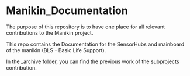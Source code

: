 # Manikin_Documentation

The purpose of this repository is to have one place for all relevant contributions to the Manikin project.


This repo contains the Documentation for the SensorHubs and mainboard of the manikin (BLS - Basic Life Support).

In the _archive folder, you can find the previous work of the subprojects contribution.